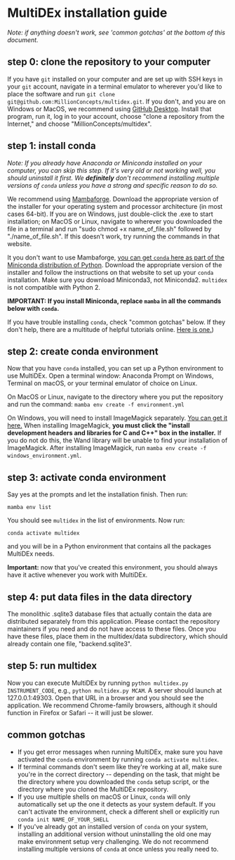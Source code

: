 # MultiDEx installation guide

*Note: if anything doesn't work, see 'common gotchas' at the bottom of this document.*

## step 0: clone the repository to your computer

If you have `git` installed on your computer and are set up with SSH keys 
in your `git` account, navigate in a terminal emulator to wherever you'd 
like to place the software and run `git clone git@github.com:MillionConcepts/multidex.git`.
If you don't, and you are on Windows or MacOS, we recommend using 
[GitHub Desktop](https://desktop.github.com/). Install that program, run it, 
log in to your account, choose "clone a repository from the Internet," and choose 
"MillionConcepts/multidex".

## step 1: install conda

*Note: If you already have Anaconda or Miniconda installed on your computer, you can
skip this step. If it's very old or not working well, you should uninstall it first.
We **definitely** don't recommend installing multiple versions of `conda`
unless you have a strong and specific reason to do so.*

We recommend using [Mambaforge](https://github.com/conda-forge/miniforge). 
Download the appropriate version of the installer for your operating system and 
processor architecture (in most cases 64-bit). If you are on Windows, just double-click
the .exe to start installation; on MacOS or Linux, navigate to wherever you downloaded
the file in a terminal and run "sudo chmod +x name_of_file.sh" followed by 
"./name_of_file.sh". If this doesn't work, try running the commands in that website.

It you don't want to use Mambaforge, 
[you can get `conda` here as part of the Miniconda distribution of Python](https://docs.conda.io/projects/continuumio-conda/en/latest/user-guide/install/index.html).
Download the appropriate version of the installer and follow the instructions on that 
website to set up your `conda` installation. Make sure you download Miniconda3, not 
Miniconda2. `multidex` is not compatible with Python 2.

**IMPORTANT: If you install Miniconda, replace `mamba` in all the commands below with `conda`.**

If you have trouble installing `conda`, check "common gotchas" below. If they don't help, 
there are a multitude of helpful tutorials online. [Here is one.](https://www.youtube.com/watch?v=zL65J9c5_KU))

## step 2: create conda environment

Now that you have `conda` installed, you can set up a Python environment
to use MultiDEx. Open a terminal window: Anaconda Prompt on Windows, Terminal on macOS,
or your terminal emulator of choice on Linux. 

On MacOS or Linux, navigate to the directory where you put the repository and run the command:
`mamba env create -f environment.yml`

On Windows, you will need to install ImageMagick separately. 
[You can get it here.](https://download.imagemagick.org/ImageMagick/download/binaries/ImageMagick-7.0.10-62-Q16-HDRI-x64-dll.exe) 
When installing ImageMagick, **you must click the "install development headers and libraries 
for C and C++" box in the installer.** If you do not do this, the Wand library will be unable 
to find your installation of ImageMagick. After installing ImageMagick, run 
`mamba env create -f windows_environment.yml`.

## step 3: activate conda environment

Say yes at the prompts and let the installation finish. Then run:

`mamba env list`

You should see `multidex` in the list of environments. Now run:

`conda activate multidex`

and you will be in a Python environment that contains all the packages
MultiDEx needs. 

**Important:** now that you've created this environment, you should 
always have it active whenever you work with MultiDEx.

## step 4: put data files in the data directory

The monolithic .sqlite3 database files that actually contain the data are 
distributed separately from this application. Please contact the repository 
maintainers if you need and do not have access to these files. Once you have
these files, place them in the multidex/data subdirectory, which should already
contain one file, "backend.sqlite3".

## step 5: run multidex

Now you can execute MultiDEx by running `python multidex.py INSTRUMENT_CODE`, 
e.g., `python multidex.py MCAM`. A server should launch at 127.0.0.1:49303.
Open that URL in a browser and you should see the application. We recommend
Chrome-family browsers, although it should function in Firefox or Safari --
it will just be slower.

## common gotchas

* If you get error messages when running MultiDEx, 
  make sure you have activated the `conda` environment by running `conda activate multidex`.
* If terminal commands don't seem like they're working at all, make sure you're in 
  the correct directory -- depending on the task, that might be the directory where you
  downloaded the `conda` setup script, or the directory where you cloned the MultiDEx repository.
* If you use multiple shells on macOS or Linux, `conda` will only 
  automatically set up the one it detects as your system default. If you can't 
  activate the environment, check a different shell or explicitly run `conda init NAME_OF_YOUR_SHELL`
* If you've already got an installed version of `conda` on your system, installing 
  an additional version without uninstalling the old one may make environment setup very 
  challenging. We do not recommend installing multiple versions of `conda` at once 
  unless you really need to.
